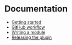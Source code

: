 # Documentation

* [Getting started](./Getting-started.md)
* [GitHub workflow](./Github-workflow.md)
* [Writing a module](./Writing-a-module.md)
* [Releasing the plugin](./Releasing-the-plugin.md)
